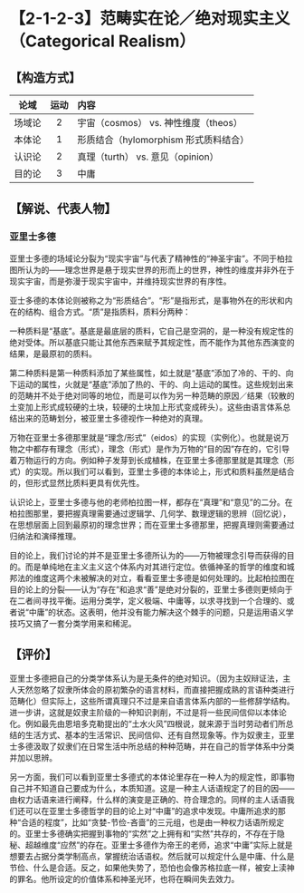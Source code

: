 # 【2-1-2-3】范畴实在论／绝对现实主义（Categorical Realism）

## 【构造方式】
|  论域  | 运动 | 内容                     |
| :----: | :--: | :----------------------- |
| 场域论 | 2   |  宇宙（cosmos） vs. 神性维度（theos）  |
| 本体论 | 1   |   形质结合（hylomorphism 形式质料结合）   |
| 认识论 | 2   | 真理（turth） vs. 意见（opinion） |
| 目的论 |  3  | 中庸 |

## 【解说、代表人物】
### 亚里士多德
亚里士多德的场域论分裂为“现实宇宙”与代表了精神性的“神圣宇宙”。不同于柏拉图所认为的——理念世界是悬于现实世界的形而上的世界，神性的维度并非外在于现实宇宙，而是弥漫于现实宇宙中，并维持现实世界的有序性。

亚士多德的本体论则被称之为“形质结合”。“形”是指形式，是事物外在的形状和内在的结构、组合方式。“质”是指质料，质料分两种：

一种质料是“基底”。基底是最底层的质料，它自己是空洞的，是一种没有规定性的绝对受体。所以基底只能让其他东西来赋予其规定性，而不能作为其他东西演变的结果，是最原初的质料。

第二种质料是第一种质料添加了某些属性，如土就是“基底”添加了冷的、干的、向下运动的属性，火就是“基底”添加了热的、干的、向上运动的属性。这些规划出来的范畴并不处于绝对同等的地位，而是可以作为另一种范畴的原因／结果（较散的土变加上形式成较硬的土块，较硬的土块加上形式变成砖头）。这些由语言体系总结出来的范畴划分，被亚里士多德视作一种绝对的真理。

万物在亚里士多德那里就是“理念/形式”（eidos）的实现（实例化）。也就是说万物之中都存有理念（形式），理念（形式）是作为万物的“目的因”存在的，它引导着万物运行的方向。例如种子发芽到长成植株，在亚里士多德那里就是其理念（形式）的实现。所以我们可以看到，亚里士多德的本体论上，形式和质料虽然是结合的，但形式显然比质料更具有优先性。

认识论上，亚里士多德与他的老师柏拉图一样，都存在“真理”和“意见”的二分。在柏拉图那里，要把握真理需要通过逻辑学、几何学、数理逻辑的思辨（回忆说），在思想层面上回到最原初的理念世界；而在亚里士多德那里，把握真理则需要通过归纳法和演绎推理。

目的论上，我们讨论的并不是亚里士多德所认为的——万物被理念引导而获得的目的。而是单纯地在主义主义这个体系内对其进行定位。依循神圣的哲学的维度和城邦法的维度这两个未被解决的对立，看看亚里士多德是如何处理的。比起柏拉图在目的论上的分裂——认为“存在”和追求“善”是绝对分裂的，亚里士多德则更倾向于在二者间寻找平衡。运用分类学，定义极端、中庸等，以求寻找到一个合理的、或者说“中庸”的状态。这表明，他并没有能力解决这个棘手的问题，只是运用语义学技巧又搞了一套分类学用来和稀泥。
## 【评价】

亚里士多德把自己的分类学体系认为是无条件的绝对知识。（因为主奴辩证法，主人天然忽略了奴隶所体会的原初繁杂的语言材料，而直接把握成熟的言语种类进行范畴化）但实际上，这些所谓真理只不过是来自语言体系内部的一些修辞学结构。进一步讲，这就是奴隶主阶级的一种知识剥削，不过是将一些民间信仰以本体论化。例如最先由恩培多克勒提出的“土水火风”四根说，就来源于当时劳动者们所总结的生活方式、基本的生活常识、民间信仰、还有自然现象等。作为奴隶主，亚里士多德汲取了奴隶们在日常生活中所总结的种种范畴，并在自己的哲学体系中分类并加以思辨。

另一方面，我们可以看到亚里士多德式的本体论里存在一种人为的规定性，即事物自己并不知道自己要成为什么，本质知道。这是一种主人话语规定了的目的因——由权力话语来进行阐释，什么样的演变是正确的、符合理念的。同样的主人话语我们还可以在亚里士多德哲学的目的论上对“中庸”的追求中发现。中庸所追求的那种“合适的程度”，比如“贪婪-节俭-吝啬”的三元组，也是由一种权力话语所规定的。亚里士多德确实把握到事物的“实然”之上拥有和“实然”共存的，不存在于隐秘、超越维度“应然”的存在。亚里士多德作为帝王的老师，追求“中庸”实际上就是想要去占据分类学制高点，掌握统治话语权。然后就可以规定什么是中庸、什么是节俭、什么是合适。反之，如果他失势了，恐怕也会像苏格拉底一样，被安上渎神的罪名。他所设定的价值体系和神圣光环，也将在瞬间失去效力。

